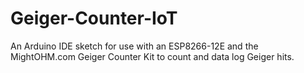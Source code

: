 # Geiger-Counter-IoT
An Arduino IDE sketch for use with an ESP8266-12E and the MightOHM.com Geiger Counter Kit to count and data log Geiger hits.
